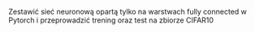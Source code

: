 Zestawić sieć neuronową opartą tylko na warstwach fully connected w Pytorch i przeprowadzić trening oraz test na zbiorze CIFAR10